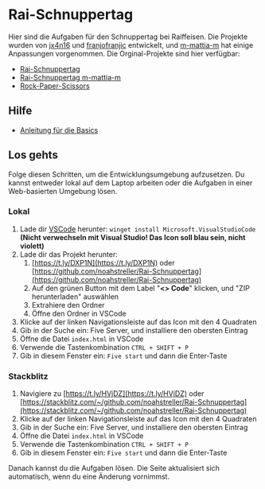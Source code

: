 # Rai-Schnuppertag

Hier sind die Aufgaben für den Schnuppertag bei Raiffeisen. Die Projekte wurden von [jx4n16](https://github.com/jx4n16) und [franjofranjic](https://github.com/franjofranjic) entwickelt, und [m-mattia-m](https://github.com/m-mattia-m) hat einige Anpassungen vorgenommen. Die Orginal-Projekte sind hier verfügbar:

- [Rai-Schnuppertag](https://github.com/franjofranjic/Rai-Schnuppertag)
- [Rai-Schnuppertag m-mattia-m](https://github.com/m-mattia-m/Rai-Schnuppertag)
- [Rock-Paper-Scissors](https://github.com/jx4n16/Rock-Paper-Scissors)

## Hilfe

- [Anleitung für die Basics](/anleitung.md)

## Los gehts

Folge diesen Schritten, um die Entwicklungsumgebung aufzusetzen. Du kannst entweder lokal auf dem Laptop arbeiten oder die Aufgaben in einer Web-basierten Umgebung lösen.

### Lokal

1. Lade dir [VSCode](https://code.visualstudio.com) herunter: `winget install Microsoft.VisualStudioCode` **(Nicht verwechseln mit Visual Studio! Das Icon soll blau sein, nicht violett)**
2. Lade dir das Projekt herunter:
   1. [https://t.ly/DXP1N](https://t.ly/DXP1N) oder [https://github.com/noahstreller/Rai-Schnuppertag](https://github.com/noahstreller/Rai-Schnuppertag)
   2. Auf den grünen Button mit dem Label "**<> Code**" klicken, und "ZIP herunterladen" auswählen
   3. Extrahiere den Ordner
   4. Öffne den Ordner in VSCode
3. Klicke auf der linken Navigationsleiste auf das Icon mit den 4 Quadraten
4. Gib in der Suche ein: Five Server, und installiere den obersten Eintrag
5. Öffne die Datei `index.html` in VSCode
6. Verwende die Tastenkombination `CTRL + SHIFT + P`
7. Gib in diesem Fenster ein: `Five start` und dann die Enter-Taste

### Stackblitz

1. Navigiere zu [https://t.ly/HVjDZ](https://t.ly/HVjDZ) oder [https://stackblitz.com/~/github.com/noahstreller/Rai-Schnuppertag](https://stackblitz.com/~/github.com/noahstreller/Rai-Schnuppertag)
2. Klicke auf der linken Navigationsleiste auf das Icon mit den 4 Quadraten
3. Gib in der Suche ein: Five Server, und installiere den obersten Eintrag
4. Öffne die Datei `index.html` in VSCode
5. Verwende die Tastenkombination `CTRL + SHIFT + P`
6. Gib in diesem Fenster ein: `Five start` und dann die Enter-Taste

Danach kannst du die Aufgaben lösen. Die Seite aktualisiert sich automatisch, wenn du eine Änderung vornimmst.
